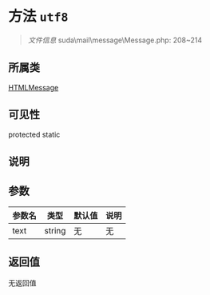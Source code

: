 # 方法 `utf8`

> *文件信息* suda\mail\message\Message.php: 208~214

## 所属类 

[HTMLMessage](../HTMLMessage.md)

## 可见性

 protected static

## 说明



## 参数


| 参数名 | 类型 | 默认值 | 说明 |
|--------|-----|-------|-------|
| text |  string | 无 | 无 |



## 返回值

无返回值
